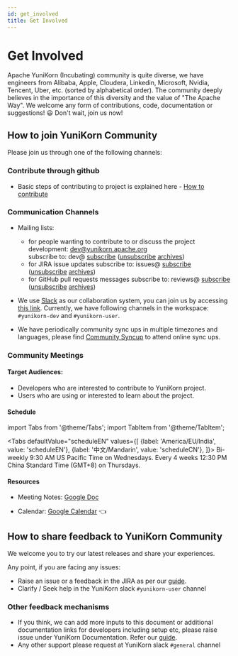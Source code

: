 ```yaml
---
id: get_involved
title: Get Involved
---
```


<!--
Licensed to the Apache Software Foundation (ASF) under one
or more contributor license agreements.  See the NOTICE file
distributed with this work for additional information
regarding copyright ownership.  The ASF licenses this file
to you under the Apache License, Version 2.0 (the
"License"); you may not use this file except in compliance
with the License.  You may obtain a copy of the License at

  http://www.apache.org/licenses/LICENSE-2.0

Unless required by applicable law or agreed to in writing,
software distributed under the License is distributed on an
"AS IS" BASIS, WITHOUT WARRANTIES OR CONDITIONS OF ANY
KIND, either express or implied.  See the License for the
specific language governing permissions and limitations
under the License.
-->

# Get Involved

Apache YuniKorn (Incubating) community is quite diverse, we have engineers from Alibaba, Apple, 
Cloudera, Linkedin, Microsoft, Nvidia, Tencent, Uber, etc. (sorted by alphabetical order). The community deeply believes in the
importance of this diversity and the value of "The Apache Way".  We welcome any form of contributions, code, documentation or suggestions!
:smiley: Don't wait, join us now!

## How to join YuniKorn Community

Please join us through one of the following channels:

### Contribute through github
- Basic steps of contributing to project is explained here - [How to contribute](how_to_contribute)

### Communication Channels

- Mailing lists:
  - for people wanting to contribute to or discuss the project development: [dev@yunikorn.apache.org](mailto:dev@yunikorn.apache.org)   
    subscribe to: dev@ [subscribe](mailto:dev-subscribe@yunikorn.apache.org?subject="subscribe%20to%20YuniKorn%20dev%20list") ([unsubscribe](mailto:dev-unsubscribe@yunikorn.apache.org?subject="unsubscribe%20from%20YuniKorn%20dev%20list") [archives](https://lists.apache.org/list.html?dev@yunikorn.apache.org))
  - for JIRA issue updates subscribe to: issues@ [subscribe](mailto:issues-subscribe@yunikorn.apache.org?subject="subscribe%20to%20YuniKorn%20issues%20list") ([unsubscribe](mailto:issues-unsubscribe@yunikorn.apache.org?subject="unsubscribe%20from%20YuniKorn%20issues%20list") [archives](https://lists.apache.org/list.html?issues@yunikorn.apache.org))
  - for GitHub pull requests messages subscribe to: reviews@ [subscribe](mailto:reviews-subscribe@yunikorn.apache.org?subject="subscribe%20to%20YuniKorn%20reviews%20list") ([unsubscribe](mailto:reviews-unsubscribe@yunikorn.apache.org?subject="unsubscribe%20from%20YuniKorn%20reviews%20list") [archives](https://lists.apache.org/list.html?reviews@yunikorn.apache.org))

- We use [Slack](https://slack.com/) as our collaboration system, you can join us by accessing [this link](https://join.slack.com/t/yunikornworkspace/shared_invite/enQtNzAzMjY0OTI4MjYzLTBmMDdkYTAwNDMwNTE3NWVjZWE1OTczMWE4NDI2Yzg3MmEyZjUyYTZlMDE5M2U4ZjZhNmYyNGFmYjY4ZGYyMGE).
Currently, we have following channels in the workspace: `#yunikorn-dev` and `#yunikorn-user`.

- We have periodically community sync ups in multiple timezones and languages, please find [Community Syncup](#community-meetings) to attend online sync ups.

### Community Meetings

#### Target Audiences:
- Developers who are interested to contribute to YuniKorn project.
- Users who are using or interested to learn about the project.

#### Schedule

import Tabs from '@theme/Tabs';
import TabItem from '@theme/TabItem';

<Tabs
  defaultValue="scheduleEN"
  values={[
    {label: 'America/EU/India', value: 'scheduleEN'},
    {label: '中文/Mandarin', value: 'scheduleCN'},
  ]}>
  <TabItem value="scheduleEN">Bi-weekly 9:30 AM US Pacific Time on Wednesdays.</TabItem>
  <TabItem value="scheduleCN">Every 4 weeks 12:30 PM China Standard Time (GMT+8) on Thursdays.</TabItem>
</Tabs>

#### Resources

- Meeting Notes: [Google Doc](https://docs.google.com/document/d/165gzC7uhcKc5XDWiMYSRKBiPQBy2tDtXADUPuhGlUa0/edit#heading=h.461goivmz24v)

- Calendar: [Google Calendar](https://calendar.google.com/calendar/b/3/r/week/2020/3/26?cid=YXBhY2hlLnl1bmlrb3JuQGdtYWlsLmNvbQ) :point_left:

## How to share feedback to YuniKorn Community

We welcome you to try our latest releases and share your experiences.

Any point, if you are facing any issues:
- Raise an issue or a feedback in the JIRA as per our [guide](community/reporting_issues).
- Clarify / Seek help in the YuniKorn slack `#yunikorn-user` channel

### Other feedback mechanisms
- If you think, we can add more inputs to this document or additional documentation links for developers including setup etc, please raise issue under YuniKorn Documentation. Refer our [guide](reporting_issues).
- Any other support please request at YuniKorn slack `#general` channel